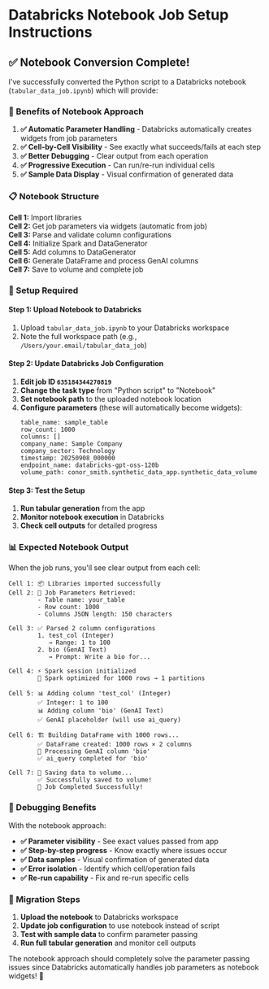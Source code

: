 # Databricks Notebook Job Setup Instructions

## ✅ Notebook Conversion Complete!

I've successfully converted the Python script to a Databricks notebook (`tabular_data_job.ipynb`) which will provide:

### **🎯 Benefits of Notebook Approach**

1. **✅ Automatic Parameter Handling** - Databricks automatically creates widgets from job parameters
2. **✅ Cell-by-Cell Visibility** - See exactly what succeeds/fails at each step
3. **✅ Better Debugging** - Clear output from each operation
4. **✅ Progressive Execution** - Can run/re-run individual cells
5. **✅ Sample Data Display** - Visual confirmation of generated data

### **📋 Notebook Structure**

**Cell 1:** Import libraries  
**Cell 2:** Get job parameters via widgets (automatic from job)  
**Cell 3:** Parse and validate column configurations  
**Cell 4:** Initialize Spark and DataGenerator  
**Cell 5:** Add columns to DataGenerator  
**Cell 6:** Generate DataFrame and process GenAI columns  
**Cell 7:** Save to volume and complete job  

### **🔧 Setup Required**

#### **Step 1: Upload Notebook to Databricks**
1. Upload `tabular_data_job.ipynb` to your Databricks workspace
2. Note the full workspace path (e.g., `/Users/your.email/tabular_data_job`)

#### **Step 2: Update Databricks Job Configuration**
1. **Edit job ID `635184344270819`**
2. **Change the task type** from "Python script" to "Notebook"
3. **Set notebook path** to the uploaded notebook location
4. **Configure parameters** (these will automatically become widgets):
   ```
   table_name: sample_table
   row_count: 1000
   columns: []
   company_name: Sample Company
   company_sector: Technology
   timestamp: 20250908_000000
   endpoint_name: databricks-gpt-oss-120b
   volume_path: conor_smith.synthetic_data_app.synthetic_data_volume
   ```

#### **Step 3: Test the Setup**
1. **Run tabular generation** from the app
2. **Monitor notebook execution** in Databricks
3. **Check cell outputs** for detailed progress

### **📊 Expected Notebook Output**

When the job runs, you'll see clear output from each cell:

```
Cell 1: 📦 Libraries imported successfully
Cell 2: 🎯 Job Parameters Retrieved:
        - Table name: your_table
        - Row count: 1000
        - Columns JSON length: 150 characters

Cell 3: ✅ Parsed 2 column configurations
        1. test_col (Integer)
           → Range: 1 to 100
        2. bio (GenAI Text)
           → Prompt: Write a bio for...

Cell 4: ⚡ Spark session initialized
        🔧 Spark optimized for 1000 rows → 1 partitions

Cell 5: 📊 Adding column 'test_col' (Integer)
        ✅ Integer: 1 to 100
        📊 Adding column 'bio' (GenAI Text)  
        ✅ GenAI placeholder (will use ai_query)

Cell 6: 🏗️ Building DataFrame with 1000 rows...
        ✅ DataFrame created: 1000 rows × 2 columns
        🎯 Processing GenAI column 'bio'
        ✅ ai_query completed for 'bio'

Cell 7: 💾 Saving data to volume...
        ✅ Successfully saved to volume!
        🎉 Job Completed Successfully!
```

### **🐛 Debugging Benefits**

With the notebook approach:
- **✅ Parameter visibility** - See exact values passed from app
- **✅ Step-by-step progress** - Know exactly where issues occur
- **✅ Data samples** - Visual confirmation of generated data
- **✅ Error isolation** - Identify which cell/operation fails
- **✅ Re-run capability** - Fix and re-run specific cells

### **🔄 Migration Steps**

1. **Upload the notebook** to Databricks workspace
2. **Update job configuration** to use notebook instead of script
3. **Test with sample data** to confirm parameter passing
4. **Run full tabular generation** and monitor cell outputs

The notebook approach should completely solve the parameter passing issues since Databricks automatically handles job parameters as notebook widgets! 🚀

